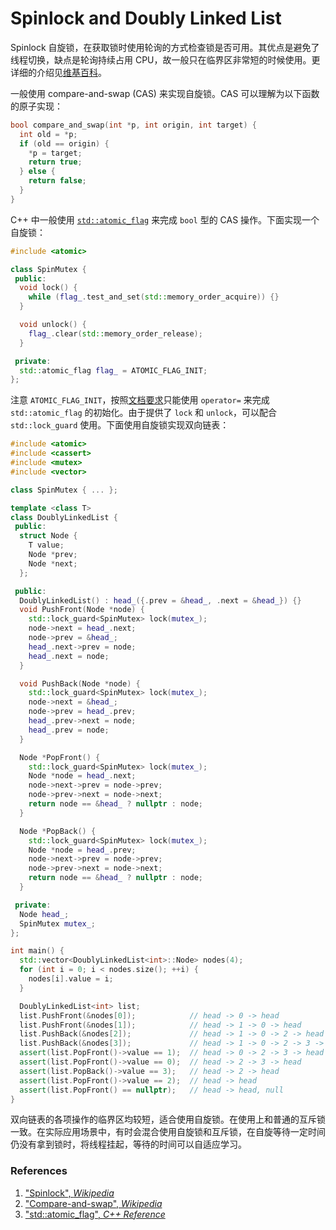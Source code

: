 # Spinlock and Doubly Linked List

Spinlock 自旋锁，在获取锁时使用轮询的方式检查锁是否可用。其优点是避免了线程切换，缺点是轮询持续占用 CPU，故一般只在临界区非常短的时候使用。更详细的介绍见[维基百科](https://en.wikipedia.org/wiki/Spinlock)。

一般使用 compare-and-swap (CAS) 来实现自旋锁。CAS 可以理解为以下函数的原子实现：

```c++
bool compare_and_swap(int *p, int origin, int target) {
  int old = *p;
  if (old == origin) {
    *p = target;
    return true;
  } else {
    return false;
  }
}
```

C++ 中一般使用 [`std::atomic_flag`](https://en.cppreference.com/w/cpp/atomic/atomic_flag) 来完成 `bool` 型的 CAS 操作。下面实现一个自旋锁：

```c++
#include <atomic>

class SpinMutex {
 public:
  void lock() {
    while (flag_.test_and_set(std::memory_order_acquire)) {}
  }

  void unlock() {
    flag_.clear(std::memory_order_release);
  }

 private:
  std::atomic_flag flag_ = ATOMIC_FLAG_INIT;
};
```

注意 `ATOMIC_FLAG_INIT`，按照[文档要求](http://en.cppreference.com/w/cpp/atomic/ATOMIC_FLAG_INIT)只能使用 `operator=` 来完成 `std::atomic_flag` 的初始化。由于提供了 `lock` 和 `unlock`，可以配合 `std::lock_guard` 使用。下面使用自旋锁实现双向链表：

```c++
#include <atomic>
#include <cassert>
#include <mutex>
#include <vector>

class SpinMutex { ... };

template <class T>
class DoublyLinkedList {
 public:
  struct Node {
    T value;
    Node *prev;
    Node *next;
  };

 public:
  DoublyLinkedList() : head_({.prev = &head_, .next = &head_}) {}
  void PushFront(Node *node) {
    std::lock_guard<SpinMutex> lock(mutex_);
    node->next = head_.next;
    node->prev = &head_;
    head_.next->prev = node;
    head_.next = node;
  }

  void PushBack(Node *node) {
    std::lock_guard<SpinMutex> lock(mutex_);
    node->next = &head_;
    node->prev = head_.prev;
    head_.prev->next = node;
    head_.prev = node;
  }

  Node *PopFront() {
    std::lock_guard<SpinMutex> lock(mutex_);
    Node *node = head_.next;
    node->next->prev = node->prev;
    node->prev->next = node->next;
    return node == &head_ ? nullptr : node;
  }

  Node *PopBack() {
    std::lock_guard<SpinMutex> lock(mutex_);
    Node *node = head_.prev;
    node->next->prev = node->prev;
    node->prev->next = node->next;
    return node == &head_ ? nullptr : node;
  }

 private:
  Node head_;
  SpinMutex mutex_;
};

int main() {
  std::vector<DoublyLinkedList<int>::Node> nodes(4);
  for (int i = 0; i < nodes.size(); ++i) {
    nodes[i].value = i;
  }

  DoublyLinkedList<int> list;
  list.PushFront(&nodes[0]);            // head -> 0 -> head
  list.PushFront(&nodes[1]);            // head -> 1 -> 0 -> head
  list.PushBack(&nodes[2]);             // head -> 1 -> 0 -> 2 -> head
  list.PushBack(&nodes[3]);             // head -> 1 -> 0 -> 2 -> 3 -> head
  assert(list.PopFront()->value == 1);  // head -> 0 -> 2 -> 3 -> head
  assert(list.PopFront()->value == 0);  // head -> 2 -> 3 -> head
  assert(list.PopBack()->value == 3);   // head -> 2 -> head
  assert(list.PopFront()->value == 2);  // head -> head
  assert(list.PopFront() == nullptr);   // head -> head, null
}
```

双向链表的各项操作的临界区均较短，适合使用自旋锁。在使用上和普通的互斥锁一致。在实际应用场景中，有时会混合使用自旋锁和互斥锁，在自旋等待一定时间仍没有拿到锁时，将线程挂起，等待的时间可以自适应学习。

### References

1. ["Spinlock", *Wikipedia*](https://en.wikipedia.org/wiki/Spinlock)
2. ["Compare-and-swap", *Wikipedia*](https://en.wikipedia.org/wiki/Compare-and-swap)
3. ["std::atomic_flag", *C++ Reference*](https://en.cppreference.com/w/cpp/atomic/atomic_flag)

